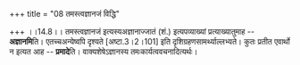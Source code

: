 +++
title = "08 तमस्त्वज्ञानजं विद्धि"

+++
।।14.8।। तमस्त्वज्ञानजं इत्यस्यअज्ञानाज्जातं (शं.) इत्यपव्याख्यां
प्रत्याख्यातुमाह -- **अज्ञानमि**ति। एतच्चअन्येष्वपि दृश्यते
\[अष्टा.3।2।101\] इति दृशिग्रहणसामर्थ्याल्लभ्यते। कुतः प्रतीत एवार्थो न
इत्यत आह -- **प्रमादे**ति। वाक्यशेषेऽज्ञानस्य तमःकार्यत्ववचनादित्यर्थः।

